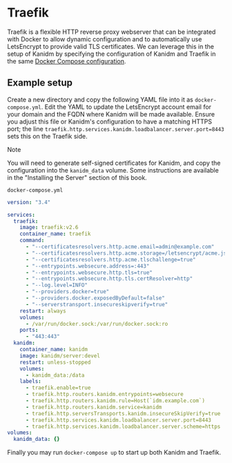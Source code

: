 # Traefik

Traefik is a flexible HTTP reverse proxy webserver that can be integrated with Docker to allow
dynamic configuration and to automatically use LetsEncrypt to provide valid TLS certificates. We can
leverage this in the setup of Kanidm by specifying the configuration of Kanidm and Traefik in the
same [Docker Compose configuration](https://docs.docker.com/compose/).

## Example setup

Create a new directory and copy the following YAML file into it as `docker-compose.yml`. Edit the
YAML to update the LetsEncrypt account email for your domain and the FQDN where Kanidm will be made
available. Ensure you adjust this file or Kanidm's configuration to have a matching HTTPS port; the
line `traefik.http.services.kanidm.loadbalancer.server.port=8443` sets this on the Traefik side.

> [!NOTE]
>
> You will need to generate self-signed certificates for Kanidm, and copy the configuration into the
> `kanidm_data` volume. Some instructions are available in the "Installing the Server" section of
> this book.

`docker-compose.yml`

```yaml
version: "3.4"

services:
  traefik:
    image: traefik:v2.6
    container_name: traefik
    command:
      - "--certificatesresolvers.http.acme.email=admin@example.com"
      - "--certificatesresolvers.http.acme.storage=/letsencrypt/acme.json"
      - "--certificatesresolvers.http.acme.tlschallenge=true"
      - "--entrypoints.websecure.address=:443"
      - "--entrypoints.websecure.http.tls=true"
      - "--entrypoints.websecure.http.tls.certResolver=http"
      - "--log.level=INFO"
      - "--providers.docker=true"
      - "--providers.docker.exposedByDefault=false"
      - "--serverstransport.insecureskipverify=true"
    restart: always
    volumes:
      - /var/run/docker.sock:/var/run/docker.sock:ro
    ports:
      - "443:443"
  kanidm:
    container_name: kanidm
    image: kanidm/server:devel
    restart: unless-stopped
    volumes:
      - kanidm_data:/data
    labels:
      - traefik.enable=true
      - traefik.http.routers.kanidm.entrypoints=websecure
      - traefik.http.routers.kanidm.rule=Host(`idm.example.com`)
      - traefik.http.routers.kanidm.service=kanidm
      - traefik.http.serversTransports.kanidm.insecureSkipVerify=true
      - traefik.http.services.kanidm.loadbalancer.server.port=8443
      - traefik.http.services.kanidm.loadbalancer.server.scheme=https
volumes:
  kanidm_data: {}
```

Finally you may run `docker-compose up` to start up both Kanidm and Traefik.
